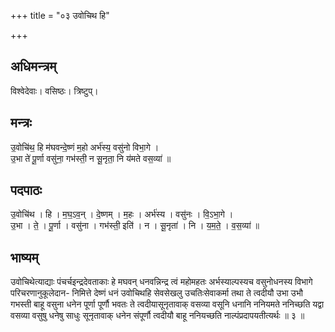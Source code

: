 +++
title = "०३ उवोचिथ हि"

+++
## अधिमन्त्रम्
विश्वेदेवाः। वसिष्ठः। त्रिष्टुप्।

## मन्त्रः
उ॒वोचि॑थ॒ हि म॑घवन्दे॒ष्णं म॒हो अर्भ॑स्य॒ वसु॑नो विभा॒गे ।  
उ॒भा ते॑ पू॒र्णा वसु॑ना॒ गभ॑स्ती॒ न सू॒नृता॒ नि य॑मते वस॒व्या॑ ॥

## पदपाठः
उ॒वोचि॑थ । हि । म॒घ॒ऽव॒न् । दे॒ष्णम् । म॒हः । अर्भ॑स्य । वसु॑नः । वि॒ऽभा॒गे ।  
उ॒भा । ते॒ । पू॒र्णा । वसु॑ना । गभ॑स्ती॒ इति॑ । न । सू॒नृता॑ । नि । य॒म॒ते॒ । व॒स॒व्या॑ ॥

## भाष्यम्
उवोचिथेत्याद्याः पंचर्चइन्द्रदेवताकाः हे मघवन् धनवन्निन्द्र त्वं महोमहतः अर्भस्याल्पस्यच वसुनोधनस्य विभागे परिचरणानुकूलेदान- निमित्ते देष्णं धनं उवोचिथहि सेवसेखलु उचतिःसेवाकर्मा तथा ते त्वदीयौ उभा उभौ गभस्ती बाहू वसुना धनेन पूर्णा पूर्णौ भवतः ते त्वदीयासूनृतावाक् वसव्या वसूनि धनानि ननियमते ननिच्छति यद्वा वसव्या वसुषु धनेषु साधुः सूनृतावाक् धनेन संपूर्णौ त्वदीयौ बाहू ननियच्छति नाल्पंप्रदापयतीत्यर्थः ॥ ३ ॥